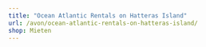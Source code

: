 ```yaml
---
title: "Ocean Atlantic Rentals on Hatteras Island"
url: /avon/ocean-atlantic-rentals-on-hatteras-island/
shop: Mieten
---
```

